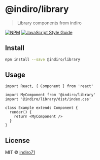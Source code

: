 # @indiro/library

> Library components from indiro

[![NPM](https://img.shields.io/npm/v/@indiro/library.svg)](https://www.npmjs.com/package/@indiro/library) [![JavaScript Style Guide](https://img.shields.io/badge/code_style-standard-brightgreen.svg)](https://standardjs.com)

## Install

```bash
npm install --save @indiro/library
```

## Usage

```tsx
import React, { Component } from 'react'

import MyComponent from '@indiro/library'
import '@indiro/library/dist/index.css'

class Example extends Component {
  render() {
    return <MyComponent />
  }
}
```

## License

MIT © [indiro71](https://github.com/indiro71)
